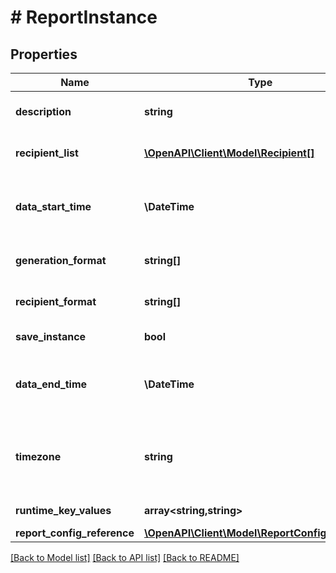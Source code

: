 # # ReportInstance

## Properties

Name | Type | Description | Notes
------------ | ------------- | ------------- | -------------
**description** | **string** | Description of the report. This will be part of generated report. | [optional]
**recipient_list** | [**\OpenAPI\Client\Model\Recipient[]**](Recipient.md) | Recipients in addition to specified on the report config. | [optional]
**data_start_time** | **\DateTime** | UTC date and time in \&quot;%Y-%m-%d %H:%M:%S\&quot; format for data collection start point. | [optional]
**generation_format** | **string[]** | List specifying the formats in which report is to be created. | [optional]
**recipient_format** | **string[]** | List specifying the formats in which report is to be sent. | [optional]
**save_instance** | **bool** | Generated instance saved or not. | [optional]
**data_end_time** | **\DateTime** | UTC date and time in \&quot;%Y-%m-%d %H:%M:%S\&quot; format for data collection end point. | [optional]
**timezone** | **string** | Timezone in which report is to be generated. This is the list supported by pytz.all_timezones. For more info, check http://pytz.sourceforge.net | [optional]
**runtime_key_values** | **array<string,string>** | Generic key value pair used for custom attributes. | [optional]
**report_config_reference** | [**\OpenAPI\Client\Model\ReportConfigReference**](ReportConfigReference.md) |  |

[[Back to Model list]](../../README.md#models) [[Back to API list]](../../README.md#endpoints) [[Back to README]](../../README.md)
